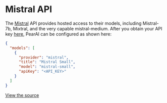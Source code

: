 # Mistral API

The [Mistral](https://mistral.ai) API provides hosted access to their models, including Mistral-7b, Mixtral, and the very capable mistral-medium. After you obtain your API key [here](https://docs.mistral.ai/), PearAI can be configured as shown here:

```json title="~/.pearai/config.json"
{
  "models": [
    {
      "provider": "mistral",
      "title": "Mistral Small",
      "model": "mistral-small",
      "apiKey": "<API_KEY>"
    }
  ]
}
```

[View the source](https://github.com/trypear/pearai-app/blob/main/core/llm/llms/Mistral.ts)
